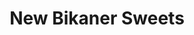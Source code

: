 ---
title: "New Bikaner Sweets"
url: /pune/new-bikaner-sweets-sinhagad-road/
shop: confectionery
---